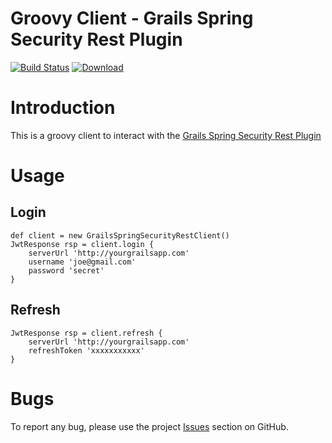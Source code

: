 Groovy Client - Grails Spring Security Rest Plugin
================

[![Build Status](https://travis-ci.org/sdelamo/groovy-client-grails-spring-security-rest.svg?branch=master)](https://travis-ci.org/sdelamo/groovy-client-grails-spring-security-rest)
[![Download](https://api.bintray.com/packages/sdelamo/libs/groovy-client-grails-spring-security-rest/images/download.svg)](https://bintray.com/sdelamo/libs/groovy-client-grails-spring-security-rest/_latestVersion)


# Introduction 

This is a groovy client to interact with the [Grails Spring Security Rest Plugin](https://github.com/alvarosanchez/grails-spring-security-rest)


# Usage

## Login
````
def client = new GrailsSpringSecurityRestClient()
JwtResponse rsp = client.login {
    serverUrl 'http://yourgrailsapp.com'
    username 'joe@gmail.com'
    password 'secret'
}
````

## Refresh

````
JwtResponse rsp = client.refresh {
    serverUrl 'http://yourgrailsapp.com'
    refreshToken 'xxxxxxxxxxx'
}
````

# Bugs

To report any bug, please use the project [Issues](http://github.com/sdelamo/groovy-client-grails-spring-security-rest/issues) section on GitHub.